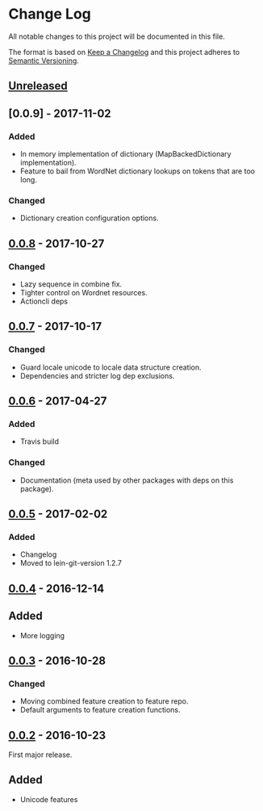 # Change Log
All notable changes to this project will be documented in this file.

The format is based on [Keep a Changelog](http://keepachangelog.com/)
and this project adheres to [Semantic Versioning](http://semver.org/).


## [Unreleased]


## [0.0.9] - 2017-11-02
### Added
- In memory implementation of dictionary (MapBackedDictionary implementation).
- Feature to bail from WordNet dictionary lookups on tokens that are too long.

### Changed
- Dictionary creation configuration options.


## [0.0.8] - 2017-10-27
### Changed
- Lazy sequence in combine fix.
- Tighter control on Wordnet resources.
- Actioncli deps

## [0.0.7] - 2017-10-17
### Changed
- Guard locale unicode to locale data structure creation.
- Dependencies and stricter log dep exclusions.

## [0.0.6] - 2017-04-27
### Added
- Travis build

### Changed
- Documentation (meta used by other packages with deps on this package).


## [0.0.5] - 2017-02-02
### Added
- Changelog
- Moved to lein-git-version 1.2.7


## [0.0.4] - 2016-12-14
## Added
- More logging


## [0.0.3] - 2016-10-28
### Changed
- Moving combined feature creation to feature repo.
- Default arguments to feature creation functions.


## [0.0.2] - 2016-10-23
First major release.

## Added
- Unicode features


[Unreleased]: https://github.com/plandes/clj-nlp-feature/compare/v0.0.8...HEAD
[0.0.8]: https://github.com/plandes/clj-nlp-feature/compare/v0.0.7...v0.0.8
[0.0.7]: https://github.com/plandes/clj-nlp-feature/compare/v0.0.6...v0.0.7
[0.0.6]: https://github.com/plandes/clj-nlp-feature/compare/v0.0.5...v0.0.6
[0.0.5]: https://github.com/plandes/clj-nlp-feature/compare/v0.0.4...v0.0.5
[0.0.4]: https://github.com/plandes/clj-nlp-feature/compare/v0.0.3...v0.0.4
[0.0.3]: https://github.com/plandes/clj-nlp-feature/compare/v0.0.2...v0.0.3
[0.0.2]: https://github.com/plandes/clj-nlp-feature/compare/v0.0.1...v0.0.2
